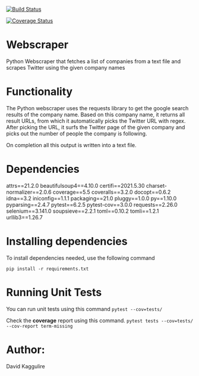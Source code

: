 [![Build Status](https://app.travis-ci.com/davidkaggulire/webscraper.svg?branch=main)](https://app.travis-ci.com/davidkaggulire/webscraper)

[![Coverage Status](https://coveralls.io/repos/github/davidkaggulire/webscraper/badge.svg?branch=main)](https://coveralls.io/github/davidkaggulire/webscraper?branch=main)

# Webscraper
Python Webscraper that fetches a list of companies from a text file and scrapes Twitter using the given company names

# Functionality
The Python webscraper uses the requests library to get the google search results of the company name. Based on this company name, it returns all result URLs, from which it automatically picks the Twitter URL with regex.
After picking the URL, it surfs the Twitter page of the given company and picks out the number of people the company is following.

On completion all this output is written into a text file.

# Dependencies
attrs==21.2.0
beautifulsoup4==4.10.0
certifi==2021.5.30
charset-normalizer==2.0.6
coverage==5.5
coveralls==3.2.0
docopt==0.6.2
idna==3.2
iniconfig==1.1.1
packaging==21.0
pluggy==1.0.0
py==1.10.0
pyparsing==2.4.7
pytest==6.2.5
pytest-cov==3.0.0
requests==2.26.0
selenium==3.141.0
soupsieve==2.2.1
toml==0.10.2
tomli==1.2.1
urllib3==1.26.7

# Installing dependencies
To install dependencies needed, use the following command

 `pip install -r requirements.txt`

# Running Unit Tests
You can run unit tests using this command 
`pytest --cov=tests/` 

Check the **coverage** report using this command.
`pytest tests --cov=tests/ --cov-report term-missing`

# Author:
David Kaggulire